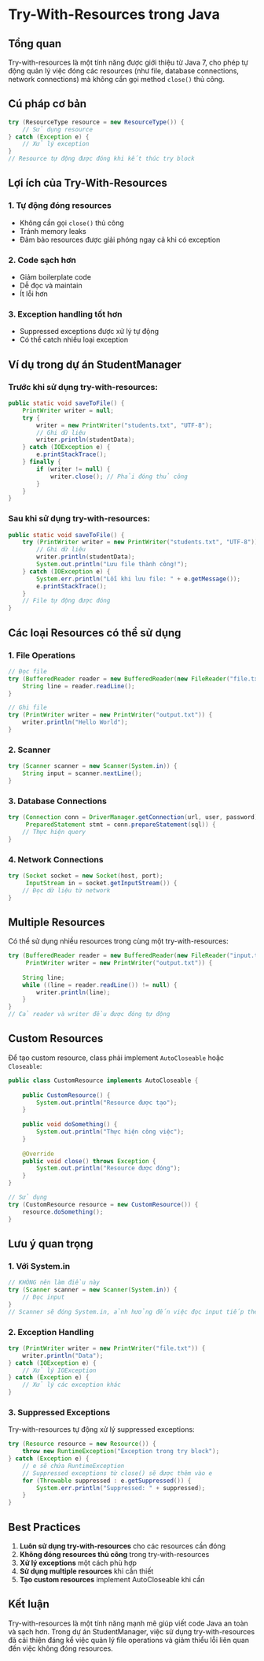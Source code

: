 # Try-With-Resources trong Java

## Tổng quan

Try-with-resources là một tính năng được giới thiệu từ Java 7, cho phép tự động quản lý việc đóng các resources (như file, database connections, network connections) mà không cần gọi method `close()` thủ công.

## Cú pháp cơ bản

```java
try (ResourceType resource = new ResourceType()) {
    // Sử dụng resource
} catch (Exception e) {
    // Xử lý exception
}
// Resource tự động được đóng khi kết thúc try block
```

## Lợi ích của Try-With-Resources

### 1. **Tự động đóng resources**
- Không cần gọi `close()` thủ công
- Tránh memory leaks
- Đảm bảo resources được giải phóng ngay cả khi có exception

### 2. **Code sạch hơn**
- Giảm boilerplate code
- Dễ đọc và maintain
- Ít lỗi hơn

### 3. **Exception handling tốt hơn**
- Suppressed exceptions được xử lý tự động
- Có thể catch nhiều loại exception

## Ví dụ trong dự án StudentManager

### Trước khi sử dụng try-with-resources:

```java
public static void saveToFile() {
    PrintWriter writer = null;
    try {
        writer = new PrintWriter("students.txt", "UTF-8");
        // Ghi dữ liệu
        writer.println(studentData);
    } catch (IOException e) {
        e.printStackTrace();
    } finally {
        if (writer != null) {
            writer.close(); // Phải đóng thủ công
        }
    }
}
```

### Sau khi sử dụng try-with-resources:

```java
public static void saveToFile() {
    try (PrintWriter writer = new PrintWriter("students.txt", "UTF-8")) {
        // Ghi dữ liệu
        writer.println(studentData);
        System.out.println("Lưu file thành công!");
    } catch (IOException e) {
        System.err.println("Lỗi khi lưu file: " + e.getMessage());
        e.printStackTrace();
    }
    // File tự động được đóng
}
```

## Các loại Resources có thể sử dụng

### 1. **File Operations**
```java
// Đọc file
try (BufferedReader reader = new BufferedReader(new FileReader("file.txt"))) {
    String line = reader.readLine();
}

// Ghi file
try (PrintWriter writer = new PrintWriter("output.txt")) {
    writer.println("Hello World");
}
```

### 2. **Scanner**
```java
try (Scanner scanner = new Scanner(System.in)) {
    String input = scanner.nextLine();
}
```

### 3. **Database Connections**
```java
try (Connection conn = DriverManager.getConnection(url, user, password);
     PreparedStatement stmt = conn.prepareStatement(sql)) {
    // Thực hiện query
}
```

### 4. **Network Connections**
```java
try (Socket socket = new Socket(host, port);
     InputStream in = socket.getInputStream()) {
    // Đọc dữ liệu từ network
}
```

## Multiple Resources

Có thể sử dụng nhiều resources trong cùng một try-with-resources:

```java
try (BufferedReader reader = new BufferedReader(new FileReader("input.txt"));
     PrintWriter writer = new PrintWriter("output.txt")) {
    
    String line;
    while ((line = reader.readLine()) != null) {
        writer.println(line);
    }
}
// Cả reader và writer đều được đóng tự động
```

## Custom Resources

Để tạo custom resource, class phải implement `AutoCloseable` hoặc `Closeable`:

```java
public class CustomResource implements AutoCloseable {
    
    public CustomResource() {
        System.out.println("Resource được tạo");
    }
    
    public void doSomething() {
        System.out.println("Thực hiện công việc");
    }
    
    @Override
    public void close() throws Exception {
        System.out.println("Resource được đóng");
    }
}

// Sử dụng
try (CustomResource resource = new CustomResource()) {
    resource.doSomething();
}
```

## Lưu ý quan trọng

### 1. **Với System.in**
```java
// KHÔNG nên làm điều này
try (Scanner scanner = new Scanner(System.in)) {
    // Đọc input
}
// Scanner sẽ đóng System.in, ảnh hưởng đến việc đọc input tiếp theo
```

### 2. **Exception Handling**
```java
try (PrintWriter writer = new PrintWriter("file.txt")) {
    writer.println("Data");
} catch (IOException e) {
    // Xử lý IOException
} catch (Exception e) {
    // Xử lý các exception khác
}
```

### 3. **Suppressed Exceptions**
Try-with-resources tự động xử lý suppressed exceptions:

```java
try (Resource resource = new Resource()) {
    throw new RuntimeException("Exception trong try block");
} catch (Exception e) {
    // e sẽ chứa RuntimeException
    // Suppressed exceptions từ close() sẽ được thêm vào e
    for (Throwable suppressed : e.getSuppressed()) {
        System.err.println("Suppressed: " + suppressed);
    }
}
```

## Best Practices

1. **Luôn sử dụng try-with-resources** cho các resources cần đóng
2. **Không đóng resources thủ công** trong try-with-resources
3. **Xử lý exceptions** một cách phù hợp
4. **Sử dụng multiple resources** khi cần thiết
5. **Tạo custom resources** implement AutoCloseable khi cần

## Kết luận

Try-with-resources là một tính năng mạnh mẽ giúp viết code Java an toàn và sạch hơn. Trong dự án StudentManager, việc sử dụng try-with-resources đã cải thiện đáng kể việc quản lý file operations và giảm thiểu lỗi liên quan đến việc không đóng resources. 